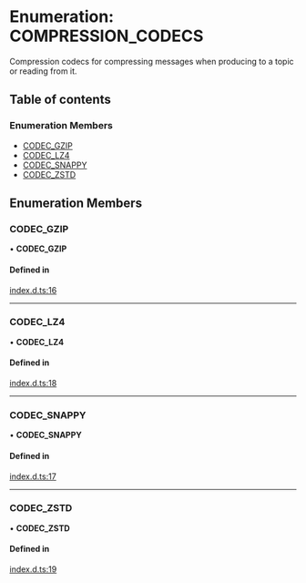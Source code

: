 # Enumeration: COMPRESSION\_CODECS

Compression codecs for compressing messages when producing to a topic or reading from it.

## Table of contents

### Enumeration Members

- [CODEC\_GZIP](COMPRESSION_CODECS.md#codec_gzip)
- [CODEC\_LZ4](COMPRESSION_CODECS.md#codec_lz4)
- [CODEC\_SNAPPY](COMPRESSION_CODECS.md#codec_snappy)
- [CODEC\_ZSTD](COMPRESSION_CODECS.md#codec_zstd)

## Enumeration Members

### CODEC\_GZIP

• **CODEC\_GZIP**

#### Defined in

[index.d.ts:16](https://github.com/mostafa/xk6-kafka/blob/main/index.d.ts#L16)

___

### CODEC\_LZ4

• **CODEC\_LZ4**

#### Defined in

[index.d.ts:18](https://github.com/mostafa/xk6-kafka/blob/main/index.d.ts#L18)

___

### CODEC\_SNAPPY

• **CODEC\_SNAPPY**

#### Defined in

[index.d.ts:17](https://github.com/mostafa/xk6-kafka/blob/main/index.d.ts#L17)

___

### CODEC\_ZSTD

• **CODEC\_ZSTD**

#### Defined in

[index.d.ts:19](https://github.com/mostafa/xk6-kafka/blob/main/index.d.ts#L19)
